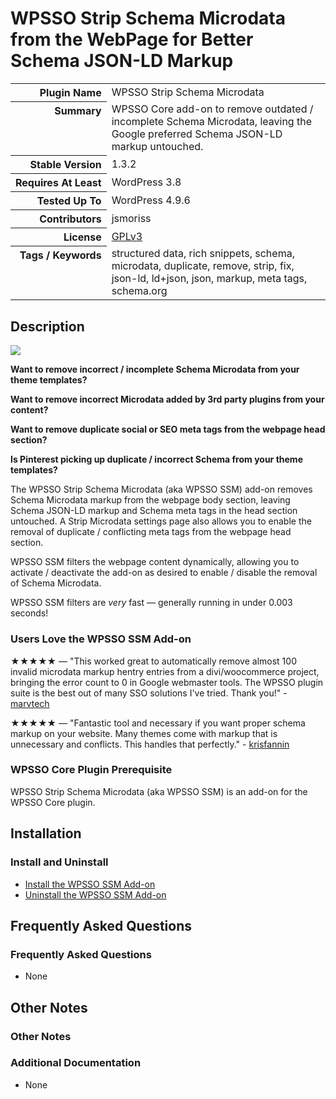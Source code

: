 <h1>WPSSO Strip Schema Microdata from the WebPage for Better Schema JSON-LD Markup</h1>

<table>
<tr><th align="right" valign="top" nowrap>Plugin Name</th><td>WPSSO Strip Schema Microdata</td></tr>
<tr><th align="right" valign="top" nowrap>Summary</th><td>WPSSO Core add-on to remove outdated / incomplete Schema Microdata, leaving the Google preferred Schema JSON-LD markup untouched.</td></tr>
<tr><th align="right" valign="top" nowrap>Stable Version</th><td>1.3.2</td></tr>
<tr><th align="right" valign="top" nowrap>Requires At Least</th><td>WordPress 3.8</td></tr>
<tr><th align="right" valign="top" nowrap>Tested Up To</th><td>WordPress 4.9.6</td></tr>
<tr><th align="right" valign="top" nowrap>Contributors</th><td>jsmoriss</td></tr>
<tr><th align="right" valign="top" nowrap>License</th><td><a href="https://www.gnu.org/licenses/gpl.txt">GPLv3</a></td></tr>
<tr><th align="right" valign="top" nowrap>Tags / Keywords</th><td>structured data, rich snippets, schema, microdata, duplicate, remove, strip, fix, json-ld, ld+json, json, markup, meta tags, schema.org</td></tr>
</table>

<h2>Description</h2>

<p style="margin:0;"><img class="readme-icon" src="https://surniaulula.github.io/wpsso-strip-schema-microdata/assets/icon-256x256.png"></p>

<p><strong>Want to remove incorrect / incomplete Schema Microdata from your theme templates?</strong></p>

<p><strong>Want to remove incorrect Microdata added by 3rd party plugins from your content?</strong></p>

<p><strong>Want to remove duplicate social or SEO meta tags from the webpage head section?</strong></p>

<p><strong>Is Pinterest picking up duplicate / incorrect Schema from your theme templates?</strong></p>

<p>The WPSSO Strip Schema Microdata (aka WPSSO SSM) add-on removes Schema Microdata markup from the webpage body section, leaving Schema JSON-LD markup and Schema meta tags in the head section untouched. A Strip Microdata settings page also allows you to enable the removal of duplicate / conflicting meta tags from the webpage head section.</p>

<p>WPSSO SSM filters the webpage content dynamically, allowing you to activate / deactivate the add-on as desired to enable / disable the removal of Schema Microdata.</p>

<p>WPSSO SSM filters are <em>very</em> fast &mdash; generally running in under 0.003 seconds!</p>

<h3>Users Love the WPSSO SSM Add-on</h3>

<p>&#x2605;&#x2605;&#x2605;&#x2605;&#x2605; &mdash; "This worked great to automatically remove almost 100 invalid microdata markup hentry entries from a divi/woocommerce project, bringing the error count to 0 in Google webmaster tools. The WPSSO plugin suite is the best out of many SSO solutions I've tried. Thank you!" - <a href="https://wordpress.org/support/topic/works-great-where-other-solutions-fail/">marvtech</a></p>

<p>&#x2605;&#x2605;&#x2605;&#x2605;&#x2605; &mdash; "Fantastic tool and necessary if you want proper schema markup on your website. Many themes come with markup that is unnecessary and conflicts. This handles that perfectly." - <a href="https://wordpress.org/support/topic/necessary-plugin-for-proper-schema-markup/">krisfannin</a></p>

<h3>WPSSO Core Plugin Prerequisite</h3>

<p>WPSSO Strip Schema Microdata (aka WPSSO SSM) is an add-on for the WPSSO Core plugin.</p>


<h2>Installation</h2>

<h3 class="top">Install and Uninstall</h3>

<ul>
<li><a href="https://wpsso.com/docs/plugins/wpsso-strip-schema-microdata/installation/install-the-plugin/">Install the WPSSO SSM Add-on</a></li>
<li><a href="https://wpsso.com/docs/plugins/wpsso-strip-schema-microdata/installation/uninstall-the-plugin/">Uninstall the WPSSO SSM Add-on</a></li>
</ul>


<h2>Frequently Asked Questions</h2>

<h3 class="top">Frequently Asked Questions</h3>

<ul>
<li>None</li>
</ul>


<h2>Other Notes</h2>

<h3>Other Notes</h3>
<h3 class="top">Additional Documentation</h3>

<ul>
<li>None</li>
</ul>

